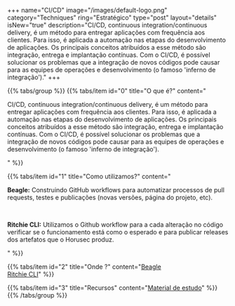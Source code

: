 +++
name="CI/CD"
image="/images/default-logo.png"
category="Techniques"
ring="Estratégico"
type="post"
layout="details"
isNew="true"
description="CI/CD, continuous integration/continuous delivery, é um método para entregar aplicações com frequência aos clientes. Para isso, é aplicada a automação nas etapas do desenvolvimento de aplicações. Os principais conceitos atribuídos a esse método são integração, entrega e implantação contínuas. Com o CI/CD, é possível solucionar os problemas que a integração de novos códigos pode causar para as equipes de operações e desenvolvimento (o famoso 'inferno de integração')."
+++

{{% tabs/group %}}
  {{% tabs/item id="0" title="O que é?" content="<p>CI/CD, continuous integration/continuous delivery, é um método para entregar aplicações com frequência aos clientes. Para isso, é aplicada a automação nas etapas do desenvolvimento de aplicações. Os principais conceitos atribuídos a esse método são integração, entrega e implantação contínuas. Com o CI/CD, é possível solucionar os problemas que a integração de novos códigos pode causar para as equipes de operações e desenvolvimento (o famoso 'inferno de integração').</p>" %}}
  
  {{% tabs/item id="1" title="Como utilizamos?" content="<p><strong>Beagle:</strong> Construindo GitHub workflows para automatizar processos de pull requests, testes e publicações (novas versões, página do projeto, etc).</p><br /><p><strong>Ritchie CLI:</strong> Utilizamos o Github workflow para a cada alteração no código verificar se o funcionamento está como o esperado e para publicar releases dos artefatos que o Horusec produz.</p>" %}}
  
  {{% tabs/item id="2" title="Onde ?" content="<a href='https://usebeagle.io/' target='_blank'>Beagle</a><br /><a href='https://ritchiecli.io/' target='_blank'>Ritchie CLI</a>" %}}

  {{% tabs/item id="3" title="Recursos" content="<a href='https://www.redhat.com/pt-br/topics/devops/what-is-ci-cd' target='_blank'>Material de estudo</a>" %}}
{{% /tabs/group %}}